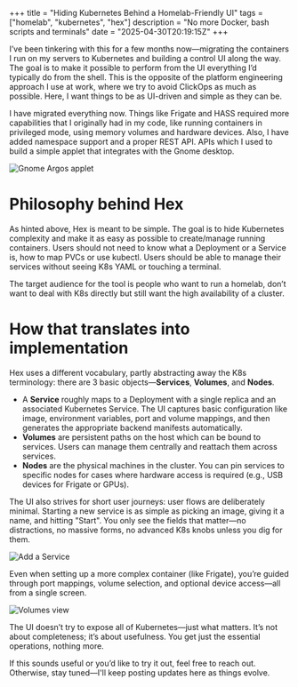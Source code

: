 +++
title = "Hiding Kubernetes Behind a Homelab-Friendly UI"
tags = ["homelab", "kubernetes", "hex"]
description = "No more Docker, bash scripts and terminals"
date = "2025-04-30T20:19:15Z"
+++

I’ve been tinkering with this for a few months now—migrating the containers I run on my servers to Kubernetes and building a control UI along the way. The goal is to make it possible to perform from the UI everything I’d typically do from the shell. This is the opposite of the platform engineering approach I use at work, where we try to avoid ClickOps as much as possible. Here, I want things to be as UI-driven and simple as they can be.

I have migrated everything now. Things like Frigate and HASS required more capabilities that I originally had in my code, like running containers in privileged mode, using memory volumes and hardware devices. Also, I have added namespace support and a proper REST API. APIs which I used to build a simple applet that integrates with the Gnome desktop.

![Gnome Argos applet](/attachments/hex-argos.png)

Philosophy behind Hex
===

As hinted above, Hex is meant to be simple. The goal is to hide Kubernetes complexity and make it as easy as possible to create/manage running containers. Users should not need to know what a Deployment or a Service is, how to map PVCs or use kubectl. Users should be able to manage their services without seeing K8s YAML or touching a terminal.

The target audience for the tool is people who want to run a homelab, don’t want to deal with K8s directly but still want the high availability of a cluster.

How that translates into implementation
===

Hex uses a different vocabulary, partly abstracting away the K8s terminology: there are 3 basic objects—**Services**, **Volumes**, and **Nodes**.

- A **Service** roughly maps to a Deployment with a single replica and an associated Kubernetes Service. The UI captures basic configuration like image, environment variables, port and volume mappings, and then generates the appropriate backend manifests automatically.
- **Volumes** are persistent paths on the host which can be bound to services. Users can manage them centrally and reattach them across services.
- **Nodes** are the physical machines in the cluster. You can pin services to specific nodes for cases where hardware access is required (e.g., USB devices for Frigate or GPUs).

The UI also strives for short user journeys: user flows are deliberately minimal. Starting a new service is as simple as picking an image, giving it a name, and hitting "Start". You only see the fields that matter—no distractions, no massive forms, no advanced K8s knobs unless you dig for them.

![Add a Service](/attachments/hex-addservice.png)

Even when setting up a more complex container (like Frigate), you’re guided through port mappings, volume selection, and optional device access—all from a single screen.

![Volumes view](/attachments/hex-volumelist.png)

The UI doesn’t try to expose all of Kubernetes—just what matters. It’s not about completeness; it’s about usefulness. You get just the essential operations, nothing more.

If this sounds useful or you’d like to try it out, feel free to reach out. Otherwise, stay tuned—I'll keep posting updates here as things evolve.

